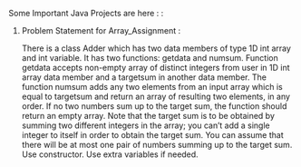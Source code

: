 Some Important Java Projects are here : :

1) Problem Statement for Array_Assignment :

    There is a class Adder which has two data members of type 1D int array and int variable. It
    has two functions: getdata and numsum. Function getdata accepts non-empty array of distinct
    integers from user in 1D int array data member and a targetsum in another data member.
    The function numsum adds any two elements from an input array which is equal to targetsum
    and return an array of resulting two elements, in any order. If no two numbers sum up to the
    target sum, the function should return an empty array.
    Note that the target sum is to be obtained by summing two different integers in the array; you
    can’t add a single integer to itself in order to obtain the target sum. You can assume that there
    will be at most one pair of numbers summing up to the target sum. Use constructor. Use extra
    variables if needed.
